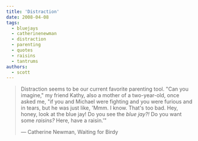 ```yaml
---
title: 'Distraction'
date: 2008-04-08
tags:
  - bluejays
  - catherinenewman
  - distraction
  - parenting
  - quotes
  - raisins
  - tantrums
authors:
  - scott
---
```


> Distraction seems to be our current favorite parenting tool. "Can you imagine," my friend Kathy, also a mother of a two-year-old, once asked me, "if you and Michael were fighting and you were furious and in tears, but he was just like, 'Mmm. I know. That's too bad. Hey, honey, look at the blue jay! Do you see the _blue jay?!_ Do you want some _raisins?_ Here, have a raisin.'"
>
> — Catherine Newman, Waiting for Birdy
